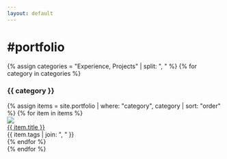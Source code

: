 ```yaml
---
layout: default
---
```

# #portfolio

{% assign categories = "Experience, Projects" | split: ", " %}
{% for category in categories %}
<section>
	<h3>{{ category }}</h3>
	{% assign items = site.portfolio | where: "category", category | sort: "order" %}
	{% for item in items %}
	<div class="portfolio_item thumb_size_{{ item.thumbsize }}">
	  <a href="{{ item.url | prepend: site.baseurl }}">
	    <img src="{{ site.baseurl }}/images/{{ item.title | downcase }}/thumb.jpg" />
	    <div class="title">{{ item.title }}</div>
	  </a>
	  <div class="tags">{{ item.tags |  join: ", " }}</div>
	</div>
	{% endfor %}
</section>
{% endfor %}
